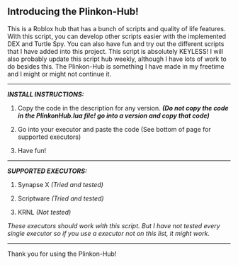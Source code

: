 Introducing the Plinkon-Hub!
----------------------------
This is a Roblox hub that has a bunch of
scripts and quality of life features.
With this script, you can develop other scripts
easier with the implemented DEX and Turtle Spy.
You can also have fun and try out the different 
scripts that I have added into this project.
This script is absolutely KEYLESS! I will also 
probably update this script hub weekly, 
although I have lots of work to do besides this.
The Plinkon-Hub is something I have made in 
my freetime and I might or might not continue it.
_____
**_INSTALL INSTRUCTIONS:_**

1. Copy the code in the description for any version. _**(Do not copy the code in the PlinkonHub.lua file! go into a version and copy that code)**_

2. Go into your executor and paste the code
(See bottom of page for supported executors)

3. Have fun!
_____
**_SUPPORTED EXECUTORS:_**

1. Synapse X _(Tried and tested)_

2. Scriptware _(Tried and tested)_

3. KRNL _(Not tested)_

_These executors should work with this script.
But I have not tested every single executor
so if you use a executor not on this list, 
it might work._
_____
Thank you for using the Plinkon-Hub!
